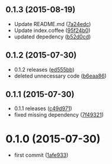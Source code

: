 <a name="0.1.3"></a>
## 0.1.3 (2015-08-19)


* Update README.md ([7a24edc](https://github.com/bumped/bumped-changelog/commit/7a24edc))
* Update index.coffee ([95f24b0](https://github.com/bumped/bumped-changelog/commit/95f24b0))
* updated depedency ([b52d0cd](https://github.com/bumped/bumped-changelog/commit/b52d0cd))



<a name="0.1.2"></a>
## 0.1.2 (2015-07-30)


* 0.1.2 releases ([ed555bb](https://github.com/bumped/bumped-changelog/commit/ed555bb))
* deleted unnecessary code ([b6eaa86](https://github.com/bumped/bumped-changelog/commit/b6eaa86))



<a name="0.1.1"></a>
## 0.1.1 (2015-07-30)


* 0.1.1 releases ([c49d971](https://github.com/bumped/bumped-changelog/commit/c49d971))
* fixed missing dependency ([7f49321](https://github.com/bumped/bumped-changelog/commit/7f49321))



<a name="0.1.0"></a>
# 0.1.0 (2015-07-30)


* first commit ([1afe933](https://github.com/bumped/bumped-changelog/commit/1afe933))



